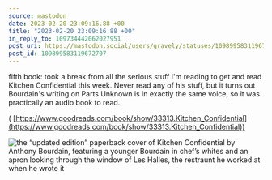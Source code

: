 ```yaml
---
source: mastodon
date: 2023-02-20 23:09:16.88 +00
title: "2023-02-20 23:09:16.88 +00"
in_reply_to: 109734442062027951
post_uri: https://mastodon.social/users/gravely/statuses/109899583119672707
post_id: 109899583119672707
---
```

fifth book: took a break from all the serious stuff I'm reading to get and read Kitchen Confidential this week. Never read any of his stuff, but it turns out Bourdain's writing on Parts Unknown is in exactly the same voice, so it was practically an audio book to read.

( [https://www.goodreads.com/book/show/33313.Kitchen_Confidential](https://www.goodreads.com/book/show/33313.Kitchen_Confidential))


![the “updated edition” paperback cover of Kitchen Confidential by Anthony Bourdain, featuring a younger Bourdain in chef’s whites and an apron looking through the window of Les Halles, the restraunt he worked at when he wrote it](/images/109899582851749434.png)

